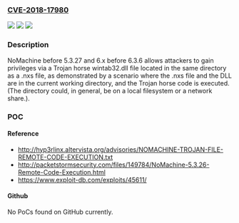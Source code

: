 ### [CVE-2018-17980](https://cve.mitre.org/cgi-bin/cvename.cgi?name=CVE-2018-17980)
![](https://img.shields.io/static/v1?label=Product&message=n%2Fa&color=blue)
![](https://img.shields.io/static/v1?label=Version&message=n%2Fa&color=blue)
![](https://img.shields.io/static/v1?label=Vulnerability&message=n%2Fa&color=brighgreen)

### Description

NoMachine before 5.3.27 and 6.x before 6.3.6 allows attackers to gain privileges via a Trojan horse wintab32.dll file located in the same directory as a .nxs file, as demonstrated by a scenario where the .nxs file and the DLL are in the current working directory, and the Trojan horse code is executed. (The directory could, in general, be on a local filesystem or a network share.).

### POC

#### Reference
- http://hyp3rlinx.altervista.org/advisories/NOMACHINE-TROJAN-FILE-REMOTE-CODE-EXECUTION.txt
- http://packetstormsecurity.com/files/149784/NoMachine-5.3.26-Remote-Code-Execution.html
- https://www.exploit-db.com/exploits/45611/

#### Github
No PoCs found on GitHub currently.

